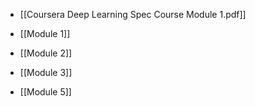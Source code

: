  - [[Coursera Deep Learning Spec Course Module 1.pdf]]


 - [[Module 1]]

 - [[Module 2]]

 - [[Module 3]]
 
 - [[Module 5]]